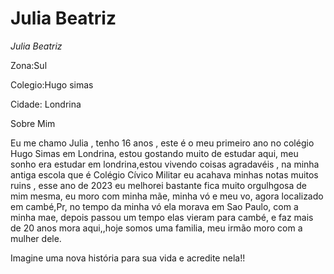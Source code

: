 <H1>Julia Beatriz</H1> 

<p> <em>Julia Beatriz </em> </p>
<p>Zona:Sul</m></p>
<p>Colegio:Hugo simas</p>
<html> Cidade: Londrina </html>


 <p>  Sobre Mim </p>
 
 <p>  Eu me chamo Julia , tenho 16 anos , este é o meu primeiro ano no colégio Hugo Simas em Londrina, estou gostando muito de estudar aqui, meu sonho era estudar em londrina,estou vivendo coisas agradavéis , na minha antiga escola que é Colégio Cívico Militar eu acahava minhas notas muitos ruins , esse ano de 2023 eu melhorei bastante fica muito orgulhgosa de mim mesma, eu moro com minha mãe, minha vó e meu vo, agora localizado em cambé,Pr, no tempo da minha vó ela morava em Sao Paulo, com a minha mae, depois passou um tempo elas vieram para cambé, e faz mais de 20 anos mora aqui,,hoje somos uma familia, meu irmão moro com a mulher dele.  </p>

Imagine uma nova história para sua vida e acredite nela!!
